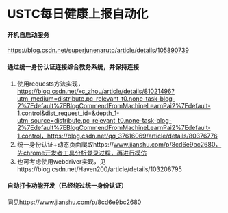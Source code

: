 # USTC每日健康上报自动化

#### 开机自启动服务

https://blog.csdn.net/superjunenaruto/article/details/105890739

#### 通过统一身份认证连接综合教务系统，并保持连接

1. 使用requests方法实现，https://blog.csdn.net/xc_zhou/article/details/81021496?utm_medium=distribute.pc_relevant_t0.none-task-blog-2%7Edefault%7EBlogCommendFromMachineLearnPai2%7Edefault-1.control&dist_request_id=&depth_1-utm_source=distribute.pc_relevant_t0.none-task-blog-2%7Edefault%7EBlogCommendFromMachineLearnPai2%7Edefault-1.control，https://blog.csdn.net/qq_37616069/article/details/80376776
2. 统一身份认证+动态页面爬取https://www.jianshu.com/p/8cd6e9bc2680，先chrome开发者工具分析登录过程，再进行模仿
3. 也可考虑使用webdriver实现，见https://blog.csdn.net/Haven200/article/details/103208795

#### 自动打卡功能开发（已经绕过统一身份认证）

同见https://www.jianshu.com/p/8cd6e9bc2680